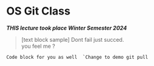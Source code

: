 # OS Git Class
***THIS lecture took place Winter Semester 2024***
>[text block sample] Dont fail just succed.   
> you feel me ?

``Code block for you as well 
`Change to demo git pull``
